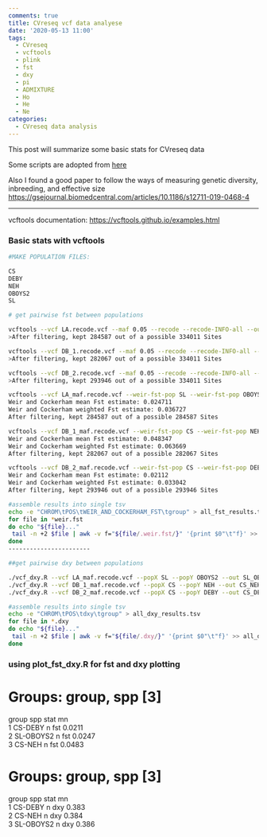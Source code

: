 ```yaml
---
comments: true
title: CVreseq vcf data analyese
date: '2020-05-13 11:00'
tags:
  - CVreseq
  - vcftools
  - plink
  - fst
  - dxy
  - pi
  - ADMIXTURE
  - Ho
  - He
  - Ne
categories:
  - CVreseq data analysis
---
```


This post will summarize some basic stats for CVreseq data

Some scripts are adopted from [here](https://github.com/grovesdixon/caveRAD/blob/master/cave_RAD_processing_walkthrough.txt)

Also I found a good paper to follow the ways of measuring genetic diversity, inbreeding, and effective size 
https://gsejournal.biomedcentral.com/articles/10.1186/s12711-019-0468-4

--- 

vcftools documentation: https://vcftools.github.io/examples.html

### Basic stats with vcftools

```sh
#MAKE POPULATION FILES: 

CS   
DEBY   
NEH   
OBOYS2   
SL   

# get pairwise fst between populations

vcftools --vcf LA.recode.vcf --maf 0.05 --recode --recode-INFO-all --out LA_maf
>After filtering, kept 284587 out of a possible 334011 Sites

vcftools --vcf DB_1.recode.vcf --maf 0.05 --recode --recode-INFO-all --out DB_1_maf
>After filtering, kept 282067 out of a possible 334011 Sites

vcftools --vcf DB_2.recode.vcf --maf 0.05 --recode --recode-INFO-all --out DB_2_maf
>After filtering, kept 293946 out of a possible 334011 Sites

vcftools --vcf LA_maf.recode.vcf --weir-fst-pop SL --weir-fst-pop OBOYS2 --out SL_OBOYS2
Weir and Cockerham mean Fst estimate: 0.024711
Weir and Cockerham weighted Fst estimate: 0.036727
After filtering, kept 284587 out of a possible 284587 Sites

vcftools --vcf DB_1_maf.recode.vcf --weir-fst-pop CS --weir-fst-pop NEH --out CS_NEH
Weir and Cockerham mean Fst estimate: 0.048347
Weir and Cockerham weighted Fst estimate: 0.063669
After filtering, kept 282067 out of a possible 282067 Sites

vcftools --vcf DB_2_maf.recode.vcf --weir-fst-pop CS --weir-fst-pop DEBY --out CS_DEBY
Weir and Cockerham mean Fst estimate: 0.02112
Weir and Cockerham weighted Fst estimate: 0.033042
After filtering, kept 293946 out of a possible 293946 Sites

#assemble results into single tsv
echo -e "CHROM\tPOS\tWEIR_AND_COCKERHAM_FST\tgroup" > all_fst_results.tsv
for file in *weir.fst
do echo "${file}..."
 tail -n +2 $file | awk -v f="${file/.weir.fst/}" '{print $0"\t"f}' >> all_fst_results.tsv
done
-----------------------

##get pairwise dxy between populations

./vcf_dxy.R --vcf LA_maf.recode.vcf --popX SL --popY OBOYS2 --out SL_OBOYS2.dxy
./vcf_dxy.R --vcf DB_1_maf.recode.vcf --popX CS --popY NEH --out CS_NEH.dxy
./vcf_dxy.R --vcf DB_2_maf.recode.vcf --popX CS --popY DEBY --out CS_DEBY.dxy

#assemble results into single tsv
echo -e "CHROM\tPOS\tdxy\tgroup" > all_dxy_results.tsv
for file in *.dxy
do echo "${file}..."
 tail -n +2 $file | awk -v f="${file/.dxy/}" '{print $0"\t"f}' >> all_dxy_results.tsv
done
```
### using plot_fst_dxy.R for fst and dxy plotting

# Groups:   group, spp [3]     
  group     spp   stat      mn           
1 CS-DEBY   n     fst   0.0211      
2 SL-OBOYS2 n     fst   0.0247      
3 CS-NEH    n     fst   0.0483      

# Groups:   group, spp [3]      
  group     spp   stat      mn            
1 CS-DEBY   n     dxy   0.383     
2 CS-NEH    n     dxy   0.384     
3 SL-OBOYS2 n     dxy   0.386      
 
```